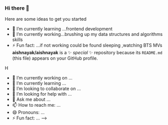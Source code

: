 ### Hi there 👋

Here are some ideas to get you started
- 🌱 I’m currently learning ...frontend development
- 🔭 I’m currently working...brushing up my data structures and algorithms skills
- ⚡ Fun fact: ...if not working could be found sleeping ,watching BTS MVs
**aishnayak/aishnayak** is a ✨ _special_ ✨ repository because its `README.md` (this file) appears on your GitHub profile.

H

- 🔭 I’m currently working on ...
- 🌱 I’m currently learning ...
- 👯 I’m looking to collaborate on ...
- 🤔 I’m looking for help with ...
- 💬 Ask me about ...
- 📫 How to reach me: ...
- 😄 Pronouns: ...
- ⚡ Fun fact: ...
-->

